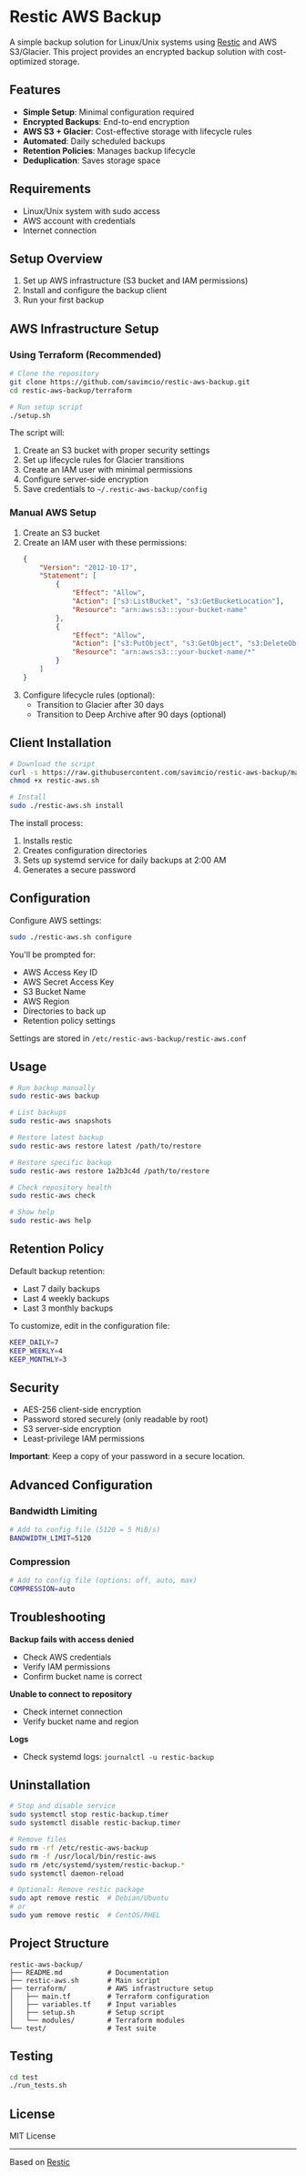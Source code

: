 # Restic AWS Backup

A simple backup solution for Linux/Unix systems using [Restic](https://restic.net/) and AWS S3/Glacier. This project provides an encrypted backup solution with cost-optimized storage.

## Features

- **Simple Setup**: Minimal configuration required
- **Encrypted Backups**: End-to-end encryption
- **AWS S3 + Glacier**: Cost-effective storage with lifecycle rules
- **Automated**: Daily scheduled backups
- **Retention Policies**: Manages backup lifecycle
- **Deduplication**: Saves storage space

## Requirements

- Linux/Unix system with sudo access
- AWS account with credentials
- Internet connection

## Setup Overview

1. Set up AWS infrastructure (S3 bucket and IAM permissions)
2. Install and configure the backup client
3. Run your first backup

## AWS Infrastructure Setup

### Using Terraform (Recommended)

```sh
# Clone the repository
git clone https://github.com/savimcio/restic-aws-backup.git
cd restic-aws-backup/terraform

# Run setup script
./setup.sh
```

The script will:
1. Create an S3 bucket with proper security settings
2. Set up lifecycle rules for Glacier transitions
3. Create an IAM user with minimal permissions
4. Configure server-side encryption
5. Save credentials to `~/.restic-aws-backup/config`

### Manual AWS Setup

1. Create an S3 bucket
2. Create an IAM user with these permissions:
   ```json
   {
       "Version": "2012-10-17",
       "Statement": [
           {
               "Effect": "Allow",
               "Action": ["s3:ListBucket", "s3:GetBucketLocation"],
               "Resource": "arn:aws:s3:::your-bucket-name"
           },
           {
               "Effect": "Allow",
               "Action": ["s3:PutObject", "s3:GetObject", "s3:DeleteObject"],
               "Resource": "arn:aws:s3:::your-bucket-name/*"
           }
       ]
   }
   ```
3. Configure lifecycle rules (optional):
   - Transition to Glacier after 30 days
   - Transition to Deep Archive after 90 days (optional)

## Client Installation

```sh
# Download the script
curl -s https://raw.githubusercontent.com/savimcio/restic-aws-backup/main/restic-aws.sh -o restic-aws.sh
chmod +x restic-aws.sh

# Install
sudo ./restic-aws.sh install
```

The install process:
1. Installs restic
2. Creates configuration directories
3. Sets up systemd service for daily backups at 2:00 AM
4. Generates a secure password

## Configuration

Configure AWS settings:

```sh
sudo ./restic-aws.sh configure
```

You'll be prompted for:
- AWS Access Key ID
- AWS Secret Access Key
- S3 Bucket Name
- AWS Region
- Directories to back up
- Retention policy settings

Settings are stored in `/etc/restic-aws-backup/restic-aws.conf`

## Usage

```sh
# Run backup manually
sudo restic-aws backup

# List backups
sudo restic-aws snapshots

# Restore latest backup
sudo restic-aws restore latest /path/to/restore

# Restore specific backup
sudo restic-aws restore 1a2b3c4d /path/to/restore

# Check repository health
sudo restic-aws check

# Show help
sudo restic-aws help
```

## Retention Policy

Default backup retention:
- Last 7 daily backups
- Last 4 weekly backups
- Last 3 monthly backups

To customize, edit in the configuration file:
```sh
KEEP_DAILY=7
KEEP_WEEKLY=4
KEEP_MONTHLY=3
```

## Security

- AES-256 client-side encryption
- Password stored securely (only readable by root)
- S3 server-side encryption
- Least-privilege IAM permissions

**Important**: Keep a copy of your password in a secure location.

## Advanced Configuration

### Bandwidth Limiting

```sh
# Add to config file (5120 = 5 MiB/s)
BANDWIDTH_LIMIT=5120
```

### Compression

```sh
# Add to config file (options: off, auto, max)
COMPRESSION=auto
```

## Troubleshooting

**Backup fails with access denied**
- Check AWS credentials
- Verify IAM permissions
- Confirm bucket name is correct

**Unable to connect to repository**
- Check internet connection
- Verify bucket name and region

**Logs**
- Check systemd logs: `journalctl -u restic-backup`

## Uninstallation

```sh
# Stop and disable service
sudo systemctl stop restic-backup.timer
sudo systemctl disable restic-backup.timer

# Remove files
sudo rm -rf /etc/restic-aws-backup
sudo rm -f /usr/local/bin/restic-aws
sudo rm /etc/systemd/system/restic-backup.*
sudo systemctl daemon-reload

# Optional: Remove restic package
sudo apt remove restic  # Debian/Ubuntu
# or
sudo yum remove restic  # CentOS/RHEL
```

## Project Structure

```
restic-aws-backup/
├── README.md           # Documentation
├── restic-aws.sh       # Main script
├── terraform/          # AWS infrastructure setup
│   ├── main.tf         # Terraform configuration
│   ├── variables.tf    # Input variables
│   ├── setup.sh        # Setup script
│   └── modules/        # Terraform modules
└── test/               # Test suite
```

## Testing

```sh
cd test
./run_tests.sh
```

## License

MIT License

---

Based on [Restic](https://restic.net/)